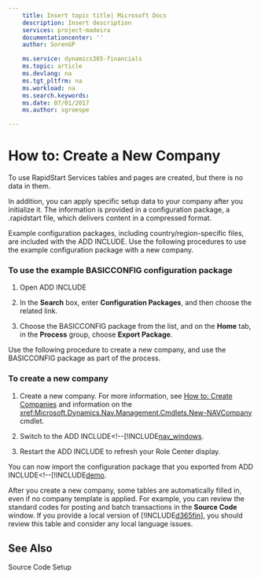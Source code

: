 ```yaml
---
    title: Insert topic title| Microsoft Docs
    description: Insert description
    services: project-madeira
    documentationcenter: ''
    author: SorenGP

    ms.service: dynamics365-financials
    ms.topic: article
    ms.devlang: na
    ms.tgt_pltfrm: na
    ms.workload: na
    ms.search.keywords:
    ms.date: 07/01/2017
    ms.author: sgroespe

---
```

# How to: Create a New Company
To use RapidStart Services tables and pages are created, but there is no data in them.  

 In addition, you can apply specific setup data to your company after you initialize it. The information is provided in a configuration package, a .rapidstart file, which delivers content in a compressed format.  

 Example configuration packages, including country\/region-specific files, are included with the ADD INCLUDE<!--[!INCLUDE[demolong](../../includes/demolong_md.md)]-->. Use the following procedures to use the example configuration package with a new company.  

### To use the example BASICCONFIG configuration package  

1.  Open ADD INCLUDE<!--[!INCLUDE[demoname](../../includes/demoname_md.md)]-->  

2.  In the **Search** box, enter **Configuration Packages**, and then choose the related link.  

3.  Choose the BASICCONFIG package from the list, and on the **Home** tab, in the **Process** group, choose **Export Package**.  

 Use the following procedure to create a new company, and use the BASICCONFIG package as part of the process.  

### To create a new company  

1.  Create a new company. For more information, see [How to: Create Companies](../How%20to:%20Create%20Companies.md) and information on the <xref:Microsoft.Dynamics.Nav.Management.Cmdlets.New-NAVCompany> cmdlet.  

2.  Switch to the ADD INCLUDE<!--[!INCLUDE[nav_windows](../../includes/-$-s_company-how-to-select-a-company-$-.md).  

3.  Restart the ADD INCLUDE<!--[!INCLUDE[nav_windows](../../includes/nav_windows_md.md)]--> to refresh your Role Center display.  

 You can now import the configuration package that you exported from ADD INCLUDE<!--[!INCLUDE[demo](../../includes/how-to-configure-new-companies.md).  

 After you create a new company, some tables are automatically filled in, even if no company template is applied. For example, you can review the standard codes for posting and batch transactions in the **Source Code** window. If you provide a local version of [!INCLUDE[d365fin](../../includes/d365fin_md.md)], you should review this table and consider any local language issues.  

## See Also  
 Source Code Setup
